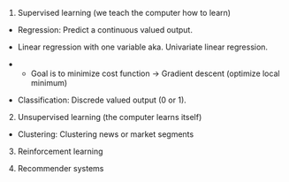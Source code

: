 1. Supervised learning (we teach the computer how to learn)
- Regression: Predict a continuous valued output.
- Linear regression with one variable aka. Univariate linear regression.
- - Goal is to minimize cost function -> Gradient descent (optimize local minimum)

- Classification: Discrede valued output (0 or 1).

2. Unsupervised learning (the computer learns itself)
- Clustering: Clustering news or market segments

3. Reinforcement learning

4. Recommender systems
